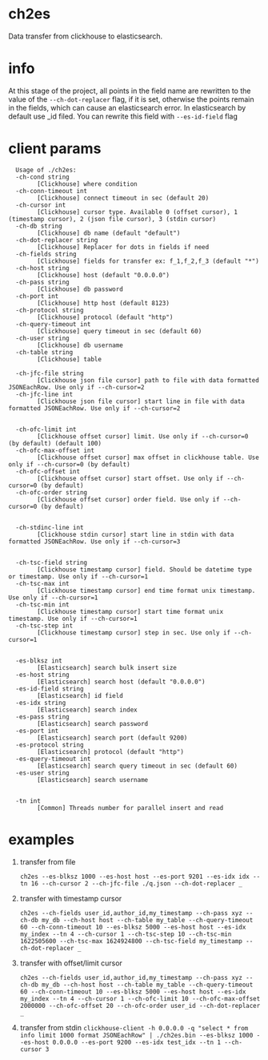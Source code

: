 # ch2es

Data transfer from clickhouse to elasticsearch.

# info

At this stage of the project, all points in the field name are rewritten to the value of the `--ch-dot-replacer` flag,
 if it is set, otherwise the points remain in the fields, which can cause an elasticsearch error. 
In elasticsearch by default use _id filed. You can rewrite this field with `--es-id-field` flag

# client params
```
  Usage of ./ch2es:
  -ch-cond string
        [Clickhouse] where condition
  -ch-conn-timeout int
        [Clickhouse] connect timeout in sec (default 20)
  -ch-cursor int
        [Clickhouse] cursor type. Available 0 (offset cursor), 1 (timestamp cursor), 2 (json file cursor), 3 (stdin cursor)
  -ch-db string
        [Clickhouse] db name (default "default")
  -ch-dot-replacer string
        [Clickhouse] Replacer for dots in fields if need
  -ch-fields string
        [Clickhouse] fields for transfer ex: f_1,f_2,f_3 (default "*")
  -ch-host string
        [Clickhouse] host (default "0.0.0.0")
  -ch-pass string
        [Clickhouse] db password
  -ch-port int
        [Clickhouse] http host (default 8123)
  -ch-protocol string
        [Clickhouse] protocol (default "http")
  -ch-query-timeout int
        [Clickhouse] query timeout in sec (default 60)              
  -ch-user string
        [Clickhouse] db username
  -ch-table string
        [Clickhouse] table        
        
  -ch-jfc-file string
        [Clickhouse json file cursor] path to file with data formatted JSONEachRow. Use only if --ch-cursor=2
  -ch-jfc-line int
        [Clickhouse json file cursor] start line in file with data formatted JSONEachRow. Use only if --ch-cursor=2
        
        
  -ch-ofc-limit int
        [Clickhouse offset cursor] limit. Use only if --ch-cursor=0 (by default) (default 100)
  -ch-ofc-max-offset int
        [Clickhouse offset cursor] max offset in clickhouse table. Use only if --ch-cursor=0 (by default)
  -ch-ofc-offset int
        [Clickhouse offset cursor] start offset. Use only if --ch-cursor=0 (by default)
  -ch-ofc-order string
        [Clickhouse offset cursor] order field. Use only if --ch-cursor=0 (by default)


  -ch-stdinc-line int
        [Clickhouse stdin cursor] start line in stdin with data formatted JSONEachRow. Use only if --ch-cursor=3
        
        
  -ch-tsc-field string
        [Clickhouse timestamp cursor] field. Should be datetime type or timestamp. Use only if --ch-cursor=1
  -ch-tsc-max int
        [Clickhouse timestamp cursor] end time format unix timestamp. Use only if --ch-cursor=1
  -ch-tsc-min int
        [Clickhouse timestamp cursor] start time format unix timestamp. Use only if --ch-cursor=1
  -ch-tsc-step int
        [Clickhouse timestamp cursor] step in sec. Use only if --ch-cursor=1
        
        
  -es-blksz int
        [Elasticsearch] search bulk insert size
  -es-host string
        [Elasticsearch] search host (default "0.0.0.0")
  -es-id-field string
        [Elasticsearch] id field
  -es-idx string
        [Elasticsearch] search index
  -es-pass string
        [Elasticsearch] search password
  -es-port int
        [Elasticsearch] search port (default 9200)
  -es-protocol string
        [Elasticsearch] protocol (default "http")
  -es-query-timeout int
        [Elasticsearch] search query timeout in sec (default 60)
  -es-user string
        [Elasticsearch] search username
        
        
  -tn int
        [Common] Threads number for parallel insert and read

```

# examples 

 1. transfer from file
 
    `ch2es --es-blksz 1000 --es-host host --es-port 9201 --es-idx idx --tn 16 --ch-cursor 2 --ch-jfc-file ./q.json --ch-dot-replacer _`
    
 2. transfer with timestamp cursor
 
    `ch2es --ch-fields user_id,author_id,my_timestamp --ch-pass xyz --ch-db my_db --ch-host host --ch-table my_table --ch-query-timeout 60 --ch-conn-timeout 10 --es-blksz 5000 --es-host host --es-idx my_index --tn 4 --ch-cursor 1 --ch-tsc-step 10 --ch-tsc-min 1622505600 --ch-tsc-max 1624924800 --ch-tsc-field my_timestamp --ch-dot-replacer _`
     
 3. transfer with offset/limit cursor
 
    `ch2es --ch-fields user_id,author_id,my_timestamp --ch-pass xyz --ch-db my_db --ch-host host --ch-table my_table --ch-query-timeout 60 --ch-conn-timeout 10 --es-blksz 5000 --es-host host --es-idx my_index --tn 4 --ch-cursor 1 --ch-ofc-limit 10 --ch-ofc-max-offset 2000000 --ch-ofc-offset 20 --ch-ofc-order user_id --ch-dot-replacer _`
 
 4. transfer from stdin
    `clickhouse-client -h 0.0.0.0 -q "select * from info limit 1000 format JSONEachRow" | ./ch2es.bin --es-blksz 1000 --es-host 0.0.0.0 --es-port 9200 --es-idx test_idx --tn 1 --ch-cursor 3`
